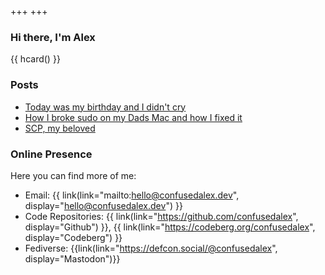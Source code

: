 +++
+++
### Hi there, I'm Alex

{{ hcard() }}  

<!--### Maybe you want to check out...-->
<!---->
<!--- [now](./now) - what I am doing now-->
<!--- [uses](./uses) - what I use on a daily basis-->

<!--### or some of my writing...-->
### Posts

- [Today was my birthday and I didn't cry](./blog/today-was-my-birthday)
- [How I broke sudo on my Dads Mac and how I fixed it](./blog/how-i-broke-sudo-macos)
- [SCP, my beloved](./blog/scp-my-beloved)

### Online Presence

Here you can find more of me:
- Email: {{ link(link="mailto:hello@confusedalex.dev", display="hello@confusedalex.dev") }}
- Code Repositories: {{ link(link="https://github.com/confusedalex", display="Github") }}, {{ link(link="https://codeberg.org/confusedalex", display="Codeberg") }}
- Fediverse: {{link(link="https://defcon.social/@confusedalex", display="Mastodon")}}

<!--### Webrings-->

<!--Join our webrings and explore more:-->

<!--- 🈯 {{ webring(prev="#", webring="#", webringName="Random Webring", next="#") }}-->
